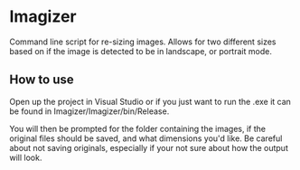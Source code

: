 

Imagizer
=====

Command line script for re-sizing images. Allows for two different
sizes based on if the image is detected to be in landscape, or portrait
mode.

How to use
-----

Open up the project in Visual Studio or if you just want to run the .exe
it can be found in Imagizer/Imagizer/bin/Release.

You will then be prompted for the folder containing the images, if
the original files should be saved, and what dimensions you'd like.
Be careful about not saving originals, especially if your not sure
about how the output will look.

